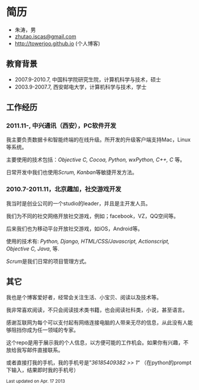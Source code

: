 #  简历

* 朱涛，男
* zhutao.iscas@gmail.com
* http://towerjoo.github.io (个人博客)


## 教育背景

* 2007.9-2010.7, 中国科学院研究生院，计算机科学与技术，硕士
* 2003.9-2007.7, 西安邮电大学，计算机科学与技术，学士

## 工作经历

### 2011.11-, 中兴通讯（西安），PC软件开发

我主要负责数据卡和智能终端的在线升级。所开发的升级客户端支持Mac，Linux等系统。

主要使用的技术包括：*Objective C, Cocoa, Python, wxPython, C++, C* 等。

日常开发中我们也使用*Scrum, Kanban*等敏捷开发方法。

### 2010.7-2011.11，北京趣加，社交游戏开发

我当时是创业公司的一个studio的leader，并且是主开发人员。

我们为不同的社交网络开放社交游戏，例如；facebook，VZ，QQ空间等。

后来我们也为移动平台开放社交游戏，如iOS，Android等。

使用的技术有: *Python, Django, HTML/CSS/Javascript, Actionscript, Objective C, Java*, 等.

*Scrum*是我们日常的项目管理方式。

## 其它

我也是个博客爱好者，经常会关注生活、小宝贝、阅读以及技术等。

我非常喜欢阅读，不只会阅读技术类书籍，也会阅读社科类，小说，甚至语言。

感谢互联网为每个可以支付起有网络连接电脑的人带来无尽的信息，从此没有人能够阻挡你成为任一领域的专家。

这个repo是用于展示我的个人信息，以方便可能的工作机会。如果你有兴趣，不放给我写邮件直接联系。

或者直接打我的手机，我的手机号是”*36185409382 >> 1*“ （在python的prompt下输入，结果即时我的手机号）

<sub>Last updated on Apr. 17 2013</sub>

